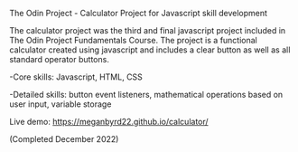 The Odin Project - Calculator Project for Javascript skill development 

The calculator project was the third and final javascript project included in The Odin Project Fundamentals Course. The project is a functional calculator created using javascript and includes a clear button as well as all standard operator buttons. 

-Core skills: Javascript, HTML, CSS

-Detailed skills: button event listeners, mathematical operations based on user input, variable storage

Live demo: https://meganbyrd22.github.io/calculator/

(Completed December 2022)
